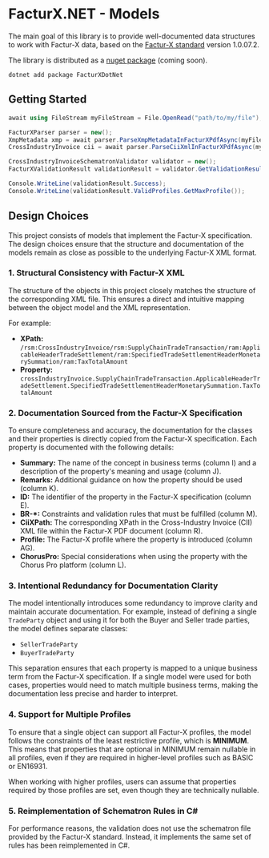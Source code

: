 ﻿# FacturX.NET - Models

The main goal of this library is to provide well-documented data structures to work with Factur-X data, based on the [Factur-X standard](https://fnfe-mpe.org/factur-x/) version 1.0.07.2.

The library is distributed as a [nuget package](#) (coming soon).
```
dotnet add package FacturXDotNet
```

## Getting Started

```csharp
await using FileStream myFileStream = File.OpenRead("path/to/my/file");

FacturXParser parser = new();
XmpMetadata xmp = await parser.ParseXmpMetadataInFacturXPdfAsync(myFileStream);
CrossIndustryInvoice cii = await parser.ParseCiiXmlInFacturXPdfAsync(myFileStream);

CrossIndustryInvoiceSchematronValidator validator = new();
FacturXValidationResult validationResult = validator.GetValidationResult(cii);

Console.WriteLine(validationResult.Success);
Console.WriteLine(validationResult.ValidProfiles.GetMaxProfile());
```

## Design Choices

This project consists of models that implement the Factur-X specification. The design choices ensure that the structure and documentation of the models remain as close as possible to the underlying Factur-X XML format.

### 1. Structural Consistency with Factur-X XML

The structure of the objects in this project closely matches the structure of the corresponding XML file. This ensures a direct and intuitive mapping between the object model and the XML representation.

For example:
- **XPath:** `/rsm:CrossIndustryInvoice/rsm:SupplyChainTradeTransaction/ram:ApplicableHeaderTradeSettlement/ram:SpecifiedTradeSettlementHeaderMonetarySummation/ram:TaxTotalAmount`
- **Property:** `crossIndustryInvoice.SupplyChainTradeTransaction.ApplicableHeaderTradeSettlement.SpecifiedTradeSettlementHeaderMonetarySummation.TaxTotalAmount`

### 2. Documentation Sourced from the Factur-X Specification

To ensure completeness and accuracy, the documentation for the classes and their properties is directly copied from the Factur-X specification. Each property is documented with the following details:
- **Summary:** The name of the concept in business terms (column I) and a description of the property's meaning and usage (column J).
- **Remarks:** Additional guidance on how the property should be used (column K).
- **ID:** The identifier of the property in the Factur-X specification (column E).
- **BR-\*:** Constraints and validation rules that must be fulfilled (column M).
- **CiiXPath:** The corresponding XPath in the Cross-Industry Invoice (CII) XML file within the Factur-X PDF document (column R).
- **Profile:** The Factur-X profile where the property is introduced (column AG).
- **ChorusPro:** Special considerations when using the property with the Chorus Pro platform (column L).

### 3. Intentional Redundancy for Documentation Clarity

The model intentionally introduces some redundancy to improve clarity and maintain accurate documentation. For example, instead of defining a single `TradeParty` object and using it for both the Buyer and Seller trade parties, the model defines separate classes:
- `SellerTradeParty`
- `BuyerTradeParty`

This separation ensures that each property is mapped to a unique business term from the Factur-X specification. If a single model were used for both cases, properties would need to match multiple business terms, making the documentation less precise and harder to interpret.

### 4. Support for Multiple Profiles

To ensure that a single object can support all Factur-X profiles, the model follows the constraints of the least restrictive profile, which is **MINIMUM**. This means that properties that are optional in MINIMUM remain nullable in all profiles, even if they are required in higher-level profiles such as BASIC or EN16931.

When working with higher profiles, users can assume that properties required by those profiles are set, even though they are technically nullable.

### 5. Reimplementation of Schematron Rules in C#

For performance reasons, the validation does not use the schematron file provided by the Factur-X standard. Instead, it implements the same set of rules has been reimplemented in C#.